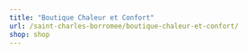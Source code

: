 ```yaml
---
title: "Boutique Chaleur et Confort"
url: /saint-charles-borromee/boutique-chaleur-et-confort/
shop: shop
---
```

